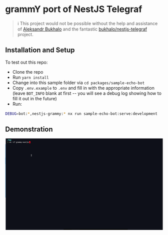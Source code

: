 # grammY port of NestJS Telegraf

> :information_source: This project would not be possible without the help and assistance of [Aleksandr Bukhalo](https://t.me/bukhalo_a) and the fantastic [bukhalo/nestjs-telegraf](https://github.com/bukhalo/nestjs-telegraf) project.

## Installation and Setup

To test out this repo:

- Clone the repo
- Run `yarn install`
- Change into this sample folder via `cd packages/sample-echo-bot`
- Copy `.env.example` to `.env` and fill in with the appropriate information (leave `BOT_INFO` blank at first -- you will see a debug log showing how to fill it out in the future)
- Run:

```sh
DEBUG=bot:*,nestjs-grammy:* nx run sample-echo-bot:serve:development
```

## Demonstration

![demonstration](example.gif)
